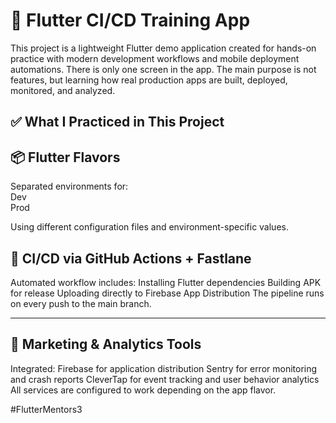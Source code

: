 # 🚀 Flutter CI/CD Training App

This project is a lightweight Flutter demo application created for hands-on practice with modern development workflows and mobile deployment automations.
There is only one screen in the app. The main purpose is not features, but learning how real production apps are built, deployed, monitored, and analyzed.

## ✅ What I Practiced in This Project

## 📦 Flutter Flavors
Separated environments for: </br>
Dev </br>
Prod </br>

Using different configuration files and environment-specific values.



## 🔄 CI/CD via GitHub Actions + Fastlane

Automated workflow includes:
Installing Flutter dependencies
Building APK for release
Uploading directly to Firebase App Distribution
The pipeline runs on every push to the main branch.

---

## 📡 Marketing & Analytics Tools

Integrated:
Firebase for application distribution
Sentry for error monitoring and crash reports
CleverTap for event tracking and user behavior analytics
All services are configured to work depending on the app flavor.

#FlutterMentors3
